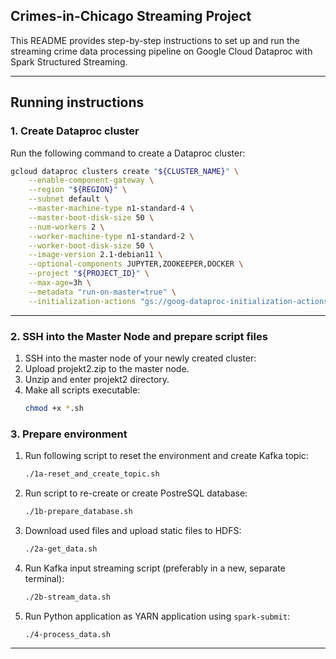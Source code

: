 ## Crimes-in-Chicago Streaming Project

This README provides step-by-step instructions to set up and run the streaming crime data processing pipeline on Google Cloud Dataproc with Spark Structured Streaming.

---

## Running instructions
### 1. Create Dataproc cluster
Run the following command to create a Dataproc cluster:

```bash
gcloud dataproc clusters create "${CLUSTER_NAME}" \
    --enable-component-gateway \
    --region "${REGION}" \
    --subnet default \
    --master-machine-type n1-standard-4 \
    --master-boot-disk-size 50 \
    --num-workers 2 \
    --worker-machine-type n1-standard-2 \
    --worker-boot-disk-size 50 \
    --image-version 2.1-debian11 \
    --optional-components JUPYTER,ZOOKEEPER,DOCKER \
    --project "${PROJECT_ID}" \
    --max-age=3h \
    --metadata "run-on-master=true" \
    --initialization-actions "gs://goog-dataproc-initialization-actions-${REGION}/kafka/kafka.sh"
```

---

### 2. SSH into the Master Node and prepare script files

1. SSH into the master node of your newly created cluster:
2. Upload projekt2.zip to the master node.
3. Unzip and enter projekt2 directory.
4. Make all scripts executable:
   ```bash
   chmod +x *.sh
   ```

### 3. Prepare environment
1. Run following script to reset the environment and create Kafka topic:
   ```bash
   ./1a-reset_and_create_topic.sh
   ```
2. Run script to re-create or create PostreSQL database:
   ```bash
   ./1b-prepare_database.sh
   ```
3. Download used files and upload static files to HDFS:
   ```bash
   ./2a-get_data.sh
   ```
4. Run Kafka input streaming script (preferably in a new, separate terminal):
   ```bash
   ./2b-stream_data.sh
   ```
5. Run Python application as YARN application using `spark-submit`:
   ```bash
   ./4-process_data.sh
   ```
   
---